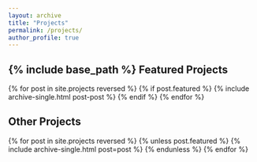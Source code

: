 ```yaml
---
layout: archive
title: "Projects"
permalink: /projects/
author_profile: true
---
```


{% include base_path %}
Featured Projects
---
{% for post in site.projects reversed %}
{% if post.featured %}
  {% include archive-single.html post-post %}
{% endif %}
{% endfor %}

Other Projects
---
{% for post in site.projects reversed %}
{% unless post.featured %}
{% include archive-single.html post=post %}
{% endunless %}
{% endfor %}

